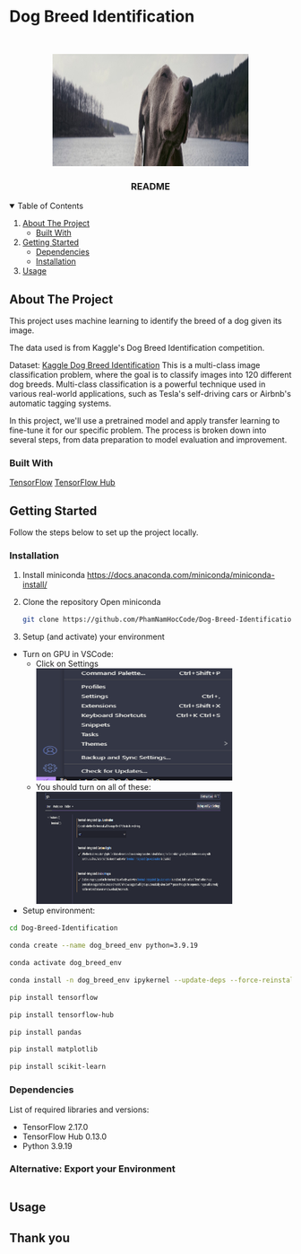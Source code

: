 # Dog Breed Identification
<!-- PROJECT LOGO -->
<br />
<p align="center">
  <a href="https://github.com/PhamNamHocCode/Dog-Breed-Identification">
    <img src="images/header.png" alt="Logo" width="350" height="200">
  </a>
  <h3 align="center">README</h3>
</p>



<!-- TABLE OF CONTENTS -->
<details open="open">
  <summary>Table of Contents</summary>
  <ol>
    <li>
      <a href="#about-the-project">About The Project</a>
      <ul>
        <li><a href="#built-with">Built With</a></li>
      </ul>
    </li>
    <li>
      <a href="#getting-started">Getting Started</a>
      <ul>
        <li><a href="#dependencies">Dependencies</a></li>
        <li><a href="#installation">Installation</a></li>
      </ul>
    </li>
    <li><a href="#usage">Usage</a></li>
  </ol>
</details>



<!-- ABOUT THE PROJECT -->
## About The Project

This project uses machine learning to identify the breed of a dog given its image.

The data used is from Kaggle's Dog Breed Identification competition.

Dataset: [Kaggle Dog Breed Identification](https://www.kaggle.com/c/dog-breed-identification/data)
This is a multi-class image classification problem, where the goal is to classify images into 120 different dog breeds. Multi-class classification is a powerful technique used in various real-world applications, such as Tesla's self-driving cars or Airbnb's automatic tagging systems.

In this project, we'll use a pretrained model and apply transfer learning to fine-tune it for our specific problem. The process is broken down into several steps, from data preparation to model evaluation and improvement.

### Built With
[TensorFlow](https://www.tensorflow.org/)
[TensorFlow Hub](https://www.tensorflow.org/hub)
<!-- GETTING STARTED -->
## Getting Started

Follow the steps below to set up the project locally.

### Installation

1. Install miniconda
  https://docs.anaconda.com/miniconda/miniconda-install/

2. Clone the repository
  Open miniconda
   ```sh
   git clone https://github.com/PhamNamHocCode/Dog-Breed-Identification.git
   ```
3. Setup (and activate) your environment
  - Turn on GPU in VSCode:
    - Click on Settings
      <img src="images/setting-vscode-1.png" alt="Logo" width="350" height="200">
    - You should turn on all of these:
      <img src="images/setting-vscode-2.png" alt="Logo" width="350" height="200">
  - Setup environment:
  ```sh
  cd Dog-Breed-Identification
  ```
  ```sh
  conda create --name dog_breed_env python=3.9.19
  ```
  ```sh
  conda activate dog_breed_env
  ```
  ```sh
  conda install -n dog_breed_env ipykernel --update-deps --force-reinstall
  ```
  ```sh
  pip install tensorflow
  ```
  ```sh
  pip install tensorflow-hub
  ```
  ```sh
  pip install pandas
  ```
  ```sh
  pip install matplotlib
  ```
  ```sh
  pip install scikit-learn
  ```

### Dependencies

List of required libraries and versions:
* TensorFlow 2.17.0
* TensorFlow Hub 0.13.0
* Python 3.9.19
### Alternative: Export your Environment

  ```sh
  
  ```


<!-- USAGE EXAMPLES -->
## Usage

## Thank you

